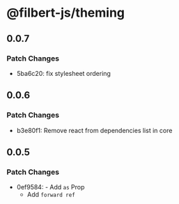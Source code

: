 # @filbert-js/theming

## 0.0.7

### Patch Changes

- 5ba6c20: fix stylesheet ordering

## 0.0.6

### Patch Changes

- b3e80f1: Remove react from dependencies list in core

## 0.0.5

### Patch Changes

- 0ef9584: - Add `as` Prop
  - Add `forward ref`
